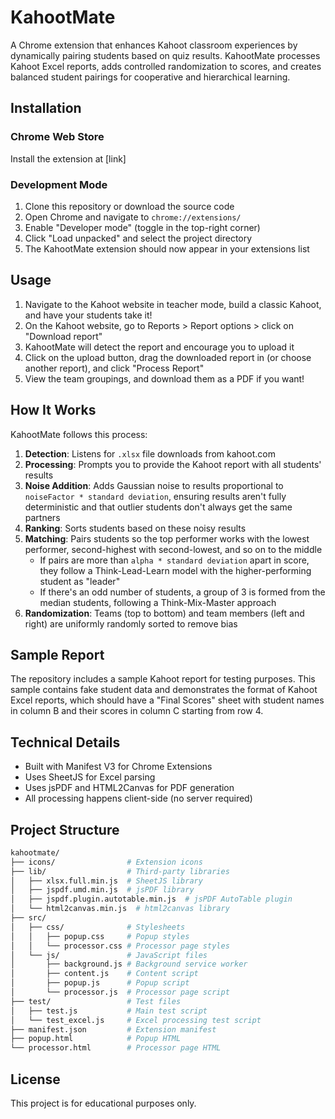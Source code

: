 # KahootMate

A Chrome extension that enhances Kahoot classroom experiences by dynamically pairing students based on quiz results. KahootMate processes Kahoot Excel reports, adds controlled randomization to scores, and creates balanced student pairings for cooperative and hierarchical learning.

## Installation

### Chrome Web Store

Install the extension at [link]

### Development Mode

1. Clone this repository or download the source code
2. Open Chrome and navigate to `chrome://extensions/`
3. Enable "Developer mode" (toggle in the top-right corner)
4. Click "Load unpacked" and select the project directory
5. The KahootMate extension should now appear in your extensions list

## Usage

1. Navigate to the Kahoot website in teacher mode, build a classic Kahoot, and have your students take it!
2. On the Kahoot website, go to Reports > Report options > click on "Download report"
3. KahootMate will detect the report and encourage you to upload it
4. Click on the upload button, drag the downloaded report in (or choose another report), and click "Process Report"
5. View the team groupings, and download them as a PDF if you want!

## How It Works

KahootMate follows this process:

1. **Detection**: Listens for `.xlsx` file downloads from kahoot.com
2. **Processing**: Prompts you to provide the Kahoot report with all students' results
3. **Noise Addition**: Adds Gaussian noise to results proportional to `noiseFactor * standard deviation`, ensuring results aren't fully deterministic and that outlier students don't always get the same partners
4. **Ranking**: Sorts students based on these noisy results
5. **Matching**: Pairs students so the top performer works with the lowest performer, second-highest with second-lowest, and so on to the middle
   - If pairs are more than `alpha * standard deviation` apart in score, they follow a Think-Lead-Learn model with the higher-performing student as "leader"
   - If there's an odd number of students, a group of 3 is formed from the median students, following a Think-Mix-Master approach
6. **Randomization**: Teams (top to bottom) and team members (left and right) are uniformly randomly sorted to remove bias

## Sample Report

The repository includes a sample Kahoot report for testing purposes. This sample contains fake student data and demonstrates the format of Kahoot Excel reports, which should have a "Final Scores" sheet with student names in column B and their scores in column C starting from row 4.

## Technical Details

- Built with Manifest V3 for Chrome Extensions
- Uses SheetJS for Excel parsing
- Uses jsPDF and HTML2Canvas for PDF generation
- All processing happens client-side (no server required)

## Project Structure

```bash
kahootmate/
├── icons/                # Extension icons
├── lib/                  # Third-party libraries
│   ├── xlsx.full.min.js  # SheetJS library
│   ├── jspdf.umd.min.js  # jsPDF library
│   ├── jspdf.plugin.autotable.min.js  # jsPDF AutoTable plugin
│   └── html2canvas.min.js  # html2canvas library
├── src/
│   ├── css/              # Stylesheets
│   │   ├── popup.css     # Popup styles
│   │   └── processor.css # Processor page styles
│   └── js/               # JavaScript files
│       ├── background.js # Background service worker
│       ├── content.js    # Content script
│       ├── popup.js      # Popup script
│       └── processor.js  # Processor page script
├── test/                 # Test files
│   ├── test.js           # Main test script
│   └── test_excel.js     # Excel processing test script
├── manifest.json         # Extension manifest
├── popup.html            # Popup HTML
└── processor.html        # Processor page HTML
```

## License

This project is for educational purposes only.
